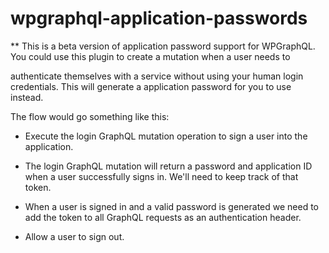 # wpgraphql-application-passwords
** This is a beta version of application password support for WPGraphQL.  You could use this plugin to create a mutation when a user needs to 

authenticate themselves with a service without using your human login credentials.  This will generate a application password for you to use instead.

The flow would go something like this:

* Execute the login GraphQL mutation operation to sign a user into the application.

* The login GraphQL mutation will return a password and application ID when a user successfully signs in. We'll need to keep track of that token.

* When a user is signed in and a valid password is generated we need to add the token to all GraphQL requests as an authentication header.

* Allow a user to sign out.
